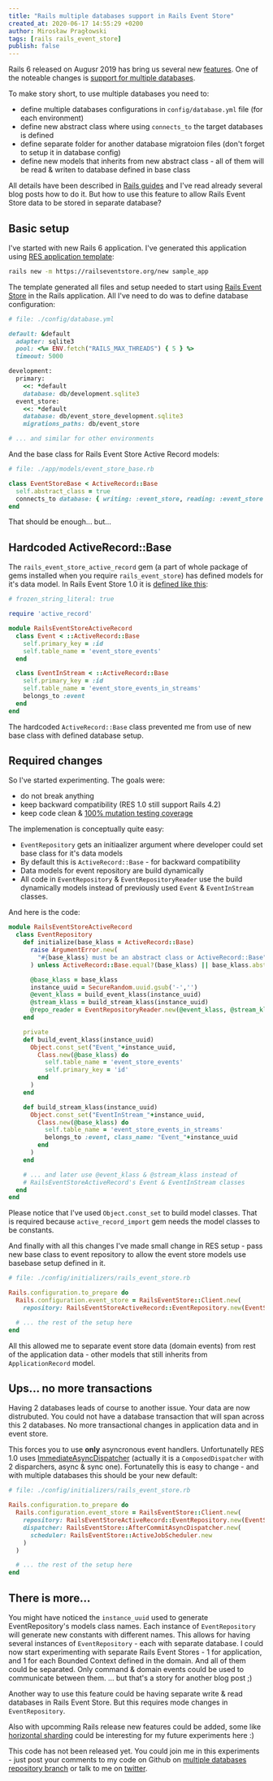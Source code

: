 ```yaml
---
title: "Rails multiple databases support in Rails Event Store"
created_at: 2020-06-17 14:55:29 +0200
author: Mirosław Pragłowski
tags: [rails rails_event_store]
publish: false
---
```


Rails 6 released on Augusr 2019 has bring us several new [features](https://edgeguides.rubyonrails.org/6_0_release_notes.html).
One of the noteable changes is [support for multiple databases](https://guides.rubyonrails.org/active_record_multiple_databases.html).

To make story short, to use multiple databases you need to:

* define multiple databases configurations in `config/database.yml` file (for each environment)
* define new abstract class where using `connects_to` the target databases is defined
* define separate folder for another database migratoion files (don't forget to setup it in database config)
* define new models that inherits from new abstract class - all of them will be read & writen to database defined in base class

All details have been described in [Rails guides](https://guides.rubyonrails.org/active_record_multiple_databases.html) and I've read already several blog posts how to do it. But how to use this feature to allow Rails Event Store data to be stored in separate database?

<!-- more -->

## Basic setup

I've started with new Rails 6 application. I've generated this application using
[RES application template](https://railseventstore.org/docs/start/):

```bash
rails new -m https://railseventstore.org/new sample_app
```

The template generated all files and setup needed to start using [Rails Event Store](https://railseventstore.org)
in the Rails application. All I've need to do was to define database configuration:

```ruby
# file: ./config/database.yml

default: &default
  adapter: sqlite3
  pool: <%= ENV.fetch("RAILS_MAX_THREADS") { 5 } %>
  timeout: 5000

development:
  primary:
    <<: *default
    database: db/development.sqlite3
  event_store:
    <<: *default
    database: db/event_store_development.sqlite3
    migrations_paths: db/event_store

# ... and similar for other environments
```

And the base class for Rails Event Store Active Record models:

```ruby
# file: ./app/models/event_store_base.rb

class EventStoreBase < ActiveRecord::Base
  self.abstract_class = true
  connects_to database: { writing: :event_store, reading: :event_store }
end
```

That should be enough... but...

## Hardcoded ActiveRecord::Base

The `rails_event_store_active_record` gem (a part of whole package of gems installed when you require `rails_event_store`)
has defined models for it's data model. In Rails Event Store 1.0 it is [defined like this](https://github.com/RailsEventStore/rails_event_store/blob/v1.0.0/rails_event_store_active_record/lib/rails_event_store_active_record/event.rb):

```ruby
# frozen_string_literal: true

require 'active_record'

module RailsEventStoreActiveRecord
  class Event < ::ActiveRecord::Base
    self.primary_key = :id
    self.table_name = 'event_store_events'
  end

  class EventInStream < ::ActiveRecord::Base
    self.primary_key = :id
    self.table_name = 'event_store_events_in_streams'
    belongs_to :event
  end
end
```

The hardcoded `ActiveRecord::Base` class prevented me from use of new base class with defined database setup.

## Required changes

So I've started experimenting. The goals were:

* do not break anything
* keep backward compatibility (RES 1.0 still support Rails 4.2)
* keep code clean & [100% mutation testing coverage](https://github.com/RailsEventStore/rails_event_store#code-status)

The implemenation is conceptually quite easy:

* `EventRepository` gets an initiaalizer argument where developer could set base class for it's data models
* By default this is `ActiveRecord::Base` - for backward compatibility
* Data models for event repository are build dynamically
* All code in `EventRepository` & `EventRepositoryReader` use the build dynamically models instead of previously
  used `Event` & `EventInStream` classes.

And here is the code:

```ruby
module RailsEventStoreActiveRecord
  class EventRepository
    def initialize(base_klass = ActiveRecord::Base)
      raise ArgumentError.new(
        "#{base_klass} must be an abstract class or ActiveRecord::Base"
      ) unless ActiveRecord::Base.equal?(base_klass) || base_klass.abstract_class?

      @base_klass = base_klass
      instance_uuid = SecureRandom.uuid.gsub('-','')
      @event_klass = build_event_klass(instance_uuid)
      @stream_klass = build_stream_klass(instance_uuid)
      @repo_reader = EventRepositoryReader.new(@event_klass, @stream_klass)
    end

    private
    def build_event_klass(instance_uuid)
      Object.const_set("Event_"+instance_uuid,
        Class.new(@base_klass) do
          self.table_name = 'event_store_events'
          self.primary_key = 'id'
        end
      )
    end

    def build_stream_klass(instance_uuid)
      Object.const_set("EventInStream_"+instance_uuid,
        Class.new(@base_klass) do
          self.table_name = 'event_store_events_in_streams'
          belongs_to :event, class_name: "Event_"+instance_uuid
        end
      )
    end

    # ... and later use @event_klass & @stream_klass instead of
    # RailsEventStoreActiveRecord's Event & EventInStream classes
  end
end
```

Please notice that I've used `Object.const_set` to build model classes.
That is required because `active_record_import` gem needs the model classes to
be constants.

And finally with all this changes I've made small change in RES setup - pass
new base class to event repository to allow the event store models use basebase setup
defined in it.

```ruby
# file: ./config/initializers/rails_event_store.rb

Rails.configuration.to_prepare do
  Rails.configuration.event_store = RailsEventStore::Client.new(
    repository: RailsEventStoreActiveRecord::EventRepository.new(EventStoreBase))

  # ... the rest of the setup here
end
```

All this allowed me to separate event store data (domain events) from rest of the
application data - other models that still inherits from `ApplicationRecord` model.

## Ups... no more transactions

Having 2 databases leads of course to another issue. Your data are now distrubuted.
You could not have a database transaction that will span across this 2 databases.
No more transactional changes in application data and in event store.

This forces you to use **only** asyncronous event handlers. Unfortunatelly RES 1.0
uses [ImmediateAsyncDispatcher](https://github.com/RailsEventStore/rails_event_store/blob/v1.0.0/rails_event_store/lib/rails_event_store/client.rb#L10-L12) (actually it is a `ComposedDispatcher` with 2 disparchers, async & sync one).
Fortunatelly this is easy to change - and with multiple databases this should be your new default:

```ruby
# file: ./config/initializers/rails_event_store.rb

Rails.configuration.to_prepare do
  Rails.configuration.event_store = RailsEventStore::Client.new(
    repository: RailsEventStoreActiveRecord::EventRepository.new(EventStoreBase),
    dispatcher: RailsEventStore::AfterCommitAsyncDispatcher.new(
      scheduler: RailsEventStore::ActiveJobScheduler.new
    )
  )

  # ... the rest of the setup here
end
```

## There is more...

You might have noticed the `instance_uuid` used to generate EventRepository's models class names.
Each instance of `EventRepository` will generate new constants with different names.
This allows for having several instances of `EventRepository` - each with separate database.
I could now start experimenting with separate Rails Event Stores - 1 for application, and 1 for each Bounded Context
defined in the domain. And all of them could be separated. Only command & domain events could be used to communicate between them.
... but that's a story for another blog post ;)

Another way to use this feature could be having separate write & read databases in Rails Event Store.
But this requires mode changes in `EventRepository`.

Also with upcomming Rails release new features could be added, some like
[horizontal sharding](https://edgeguides.rubyonrails.org/active_record_multiple_databases.html#horizontal-sharding)
could be interesting for my future experiments here :)


This code has not been released yet. You could join me in this experiments - just post your comments to my code on Github on [multiple databases repository branch](https://github.com/RailsEventStore/rails_event_store/tree/multiple-databases-repository) or talk to me on [twitter](https://twitter.com/mpraglowski).
